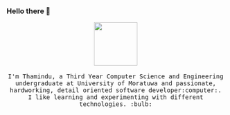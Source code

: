 ### Hello there 👋

<!--
**ThaminduR/ThaminduR** is a ✨ _special_ ✨ repository because its `README.md` (this file) appears on your GitHub profile.

Here are some ideas to get you started:

- 🔭 I’m currently working on ...
- 🌱 I’m currently learning ...
- 👯 I’m looking to collaborate on ...
- 🤔 I’m looking for help with ...
- 💬 Ask me about ...
- 📫 How to reach me: ...
- 😄 Pronouns: ...
- ⚡ Fun fact: ...
-->

<p align="center">
  <img src="https://raw.githubusercontent.com/ThaminduR/ThaminduR/master/img/intro.gif" width=100>
  <br><br>
  <samp>
    I'm Thamindu, a Third Year Computer Science and Engineering undergraduate at University of Moratuwa and passionate, hardworking, detail oriented software developer:computer:. 
    I like learning and experimenting with different technologies. :bulb:
  </samp>
</p>
